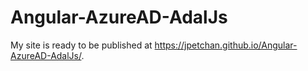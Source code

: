 # Angular-AzureAD-AdalJs

My site is ready to be published at https://jpetchan.github.io/Angular-AzureAD-AdalJs/.
